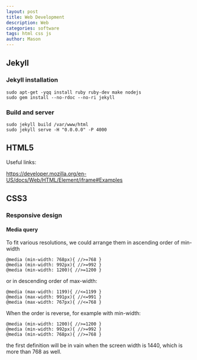 ```yaml
---
layout: post
title: Web Development
description: Web
categories: software
tags: html css js
author: Mason
---
```


## Jekyll

### Jekyll installation

```
sudo apt-get -yqq install ruby ruby-dev make nodejs
sudo gem install --no-rdoc --no-ri jekyll
```

### Build and server

```
sudo jekyll build /var/www/html
sudo jekyll serve -H "0.0.0.0" -P 4000
```
## HTML5

Useful links:

https://developer.mozilla.org/en-US/docs/Web/HTML/Element/iframe#Examples

## CSS3

### Responsive design

#### Media query

To fit various resolutions, we could arrange them in ascending order of min-width

```
@media (min-width: 768px){ //>=768 }
@media (min-width: 992px){ //>=992 }
@media (min-width: 1200){ //>=1200 }
```

or in descending order of max-width:

```
@media (max-width: 1199){ //<=1199 }
@media (max-width: 991px){ //<=991 }
@media (max-width: 767px){ //<=768 }
```

When the order is reverse, for example with min-width:

```
@media (min-width: 1200){ //>=1200 }
@media (min-width: 992px){ //>=992 }
@media (min-width: 768px){ //>=768 }
```

the first definition will be in vain when the screen width is 1440, which is more than 768 as well.
